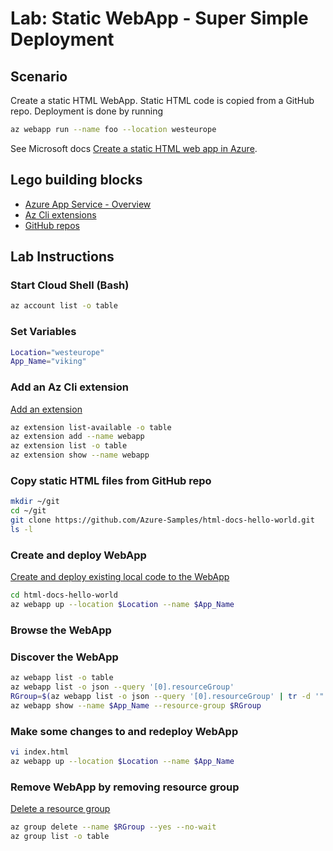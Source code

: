 # Lab: Static WebApp - Super Simple Deployment

## Scenario

Create a static HTML WebApp. Static HTML code is copied from a GitHub repo. Deployment is done by running

```bash
az webapp run --name foo --location westeurope
```

See Microsoft docs [Create a static HTML web app in Azure](https://docs.microsoft.com/en-us/azure/app-service/app-service-web-get-started-html).

## Lego building blocks

* [Azure App Service - Overview](https://azure.microsoft.com/en-us/resources/videos/azure-app-service-overview/)
* [Az Cli extensions](https://github.com/Azure/azure-cli/tree/master/doc/extensions)
* [GitHub repos](https://help.github.com/articles/cloning-a-repository/)

## Lab Instructions

### Start Cloud Shell (Bash)

```bash
az account list -o table
```

### Set Variables

```bash
Location="westeurope"
App_Name="viking"
```

### Add an Az Cli extension

[Add an extension](https://docs.microsoft.com/de-de/cli/azure/extension?view=azure-cli-latest#az-extension-add)

```bash
az extension list-available -o table
az extension add --name webapp
az extension list -o table
az extension show --name webapp
```

### Copy static HTML files from GitHub repo

```bash
mkdir ~/git
cd ~/git
git clone https://github.com/Azure-Samples/html-docs-hello-world.git
ls -l
```

### Create and deploy WebApp

[Create and deploy existing local code to the WebApp](https://docs.microsoft.com/en-us/cli/azure/webapp?view=azure-cli-latest#az-webapp-up)

```bash
cd html-docs-hello-world
az webapp up --location $Location --name $App_Name
```

### Browse the WebApp

### Discover the WebApp

```bash
az webapp list -o table
az webapp list -o json --query '[0].resourceGroup'
RGroup=$(az webapp list -o json --query '[0].resourceGroup' | tr -d '"')
az webapp show --name $App_Name --resource-group $RGroup
```

### Make some changes to and redeploy WebApp

```bash
vi index.html
az webapp up --location $Location --name $App_Name
```

### Remove WebApp by removing resource group

[Delete a resource group](https://docs.microsoft.com/en-us/cli/azure/group?view=azure-cli-latest#az-group-delete)

```bash
az group delete --name $RGroup --yes --no-wait
az group list -o table
```
